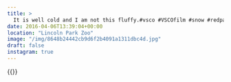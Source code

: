 ```yaml
---
title: >
  It is well cold and I am not this fluffy.#vsco #VSCOfilm #snow #redpanda #chicago #travel #zoo
date: 2016-04-06T13:39:04+00:00
location: "Lincoln Park Zoo"
image: "/img/8648b24442cb9d6f2b4091a1311dbc4d.jpg"
draft: false
instagram: true
---
```


{{<photo src="/img/8648b24442cb9d6f2b4091a1311dbc4d.jpg">}}
